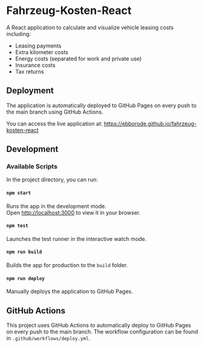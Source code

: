 # Fahrzeug-Kosten-React

A React application to calculate and visualize vehicle leasing costs including:
- Leasing payments
- Extra kilometer costs
- Energy costs (separated for work and private use)
- Insurance costs
- Tax returns

## Deployment

The application is automatically deployed to GitHub Pages on every push to the main branch using GitHub Actions.

You can access the live application at: https://ebborode.github.io/fahrzeug-kosten-react

## Development

### Available Scripts

In the project directory, you can run:

#### `npm start`

Runs the app in the development mode.\
Open [http://localhost:3000](http://localhost:3000) to view it in your browser.

#### `npm test`

Launches the test runner in the interactive watch mode.

#### `npm run build`

Builds the app for production to the `build` folder.

#### `npm run deploy`

Manually deploys the application to GitHub Pages.

## GitHub Actions

This project uses GitHub Actions to automatically deploy to GitHub Pages on every push to the main branch. The workflow configuration can be found in `.github/workflows/deploy.yml`.